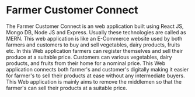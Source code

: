 # Farmer Customer Connect

The Farmer Customer Connect is an web application built using React JS, Mongo DB, Node JS and Express. Usually these technologies are called as MERN. This web application is like an E-Commerce website used by both farmers and customers to buy and sell vegetables, dairy products, fruits etc. In this Web application farmers can register themselves and sell their produce at a suitable price. Customers can various vegetables, dairy products, and fruits from their home for a nominal price. This Web application connects both farmer's and customer's digitally making it easier for farmer's to sell their products at ease without any intermediate buyers. This Web application is mainly aims to remove the middlemen so that the farmer's can sell their products at a suitable price.
